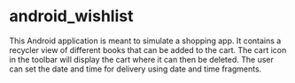 # android_wishlist
This Android application is meant to simulate a shopping app. It contains a recycler view of different books that can be added to the cart.
The cart icon in the toolbar will display the cart where it can then be deleted. The user can set the date and time for delivery using date and time fragments.
